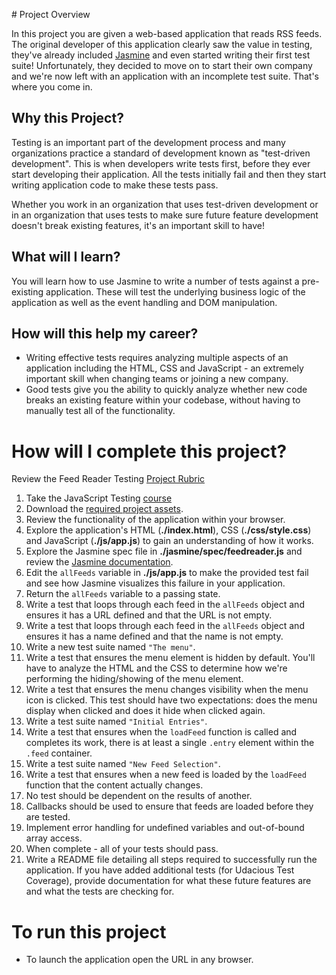 ﻿﻿# Project OverviewIn this project you are given a web-based application that reads RSS feeds. The original developer of this application clearly saw the value in testing, they've already included [Jasmine](http://jasmine.github.io/) and even started writing their first test suite! Unfortunately, they decided to move on to start their own company and we're now left with an application with an incomplete test suite. That's where you come in.## Why this Project?Testing is an important part of the development process and many organizations practice a standard of development known as "test-driven development". This is when developers write tests first, before they ever start developing their application. All the tests initially fail and then they start writing application code to make these tests pass.Whether you work in an organization that uses test-driven development or in an organization that uses tests to make sure future feature development doesn't break existing features, it's an important skill to have!## What will I learn?You will learn how to use Jasmine to write a number of tests against a pre-existing application. These will test the underlying business logic of the application as well as the event handling and DOM manipulation.## How will this help my career?* Writing effective tests requires analyzing multiple aspects of an application including the HTML, CSS and JavaScript - an extremely important skill when changing teams or joining a new company.* Good tests give you the ability to quickly analyze whether new code breaks an existing feature within your codebase, without having to manually test all of the functionality.# How will I complete this project?Review the Feed Reader Testing [Project Rubric](https://review.udacity.com/#!/projects/3442558598/rubric)1. Take the JavaScript Testing [course](https://www.udacity.com/course/ud549)2. Download the [required project assets](http://github.com/udacity/frontend-nanodegree-feedreader).3. Review the functionality of the application within your browser.4. Explore the application's HTML (**./index.html**), CSS (**./css/style.css**) and JavaScript (**./js/app.js**) to gain an understanding of how it works.5. Explore the Jasmine spec file in **./jasmine/spec/feedreader.js** and review the [Jasmine documentation](http://jasmine.github.io).6. Edit the `allFeeds` variable in **./js/app.js** to make the provided test fail and see how Jasmine visualizes this failure in your application.7. Return the `allFeeds` variable to a passing state.8. Write a test that loops through each feed in the `allFeeds` object and ensures it has a URL defined and that the URL is not empty.9. Write a test that loops through each feed in the `allFeeds` object and ensures it has a name defined and that the name is not empty.10. Write a new test suite named `"The menu"`.11. Write a test that ensures the menu element is hidden by default. You'll have to analyze the HTML and the CSS to determine how we're performing the hiding/showing of the menu element.12. Write a test that ensures the menu changes visibility when the menu icon is clicked. This test should have two expectations: does the menu display when clicked and does it hide when clicked again.13. Write a test suite named `"Initial Entries"`.14. Write a test that ensures when the `loadFeed` function is called and completes its work, there is at least a single `.entry` element within the `.feed` container.15. Write a test suite named `"New Feed Selection"`.16. Write a test that ensures when a new feed is loaded by the `loadFeed` function that the content actually changes.17. No test should be dependent on the results of another.18. Callbacks should be used to ensure that feeds are loaded before they are tested.19. Implement error handling for undefined variables and out-of-bound array access.20. When complete - all of your tests should pass. 21. Write a README file detailing all steps required to successfully run the application. If you have added additional tests (for Udacious Test Coverage),  provide documentation for what these future features are and what the tests are checking for.# To run this project* To launch the application open the URL in any browser.